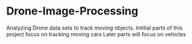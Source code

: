 # Drone-Image-Processing
Analyzing Drone data sets to track moving objects.
Intitial parts of this project focus on tracking moving cars
Later parts will focus on vehicles
